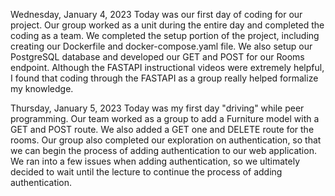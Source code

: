 Wednesday, January 4, 2023
Today was our first day of coding for our project.  Our group worked as a unit during the entire day and completed the coding as a team.  We completed the setup portion of the project, including creating our Dockerfile and docker-compose.yaml file.  We also setup our PostgreSQL database and developed our GET and POST for our Rooms endpoint.  Although the FASTAPI instructional videos were extremely helpful, I found that coding through the FASTAPI as a group really helped formalize my knowledge.

Thursday, January 5, 2023
Today was my first day "driving" while peer programming.  Our team worked as a group to add a Furniture model with a GET and POST route.  We also added a GET one and DELETE route for the rooms.  Our group also completed our exploration on authentication, so that we can begin the process of adding authentication to our web application. We ran into a few issues when adding authentication, so we ultimately decided to wait until the lecture to continue the process of adding authentication.